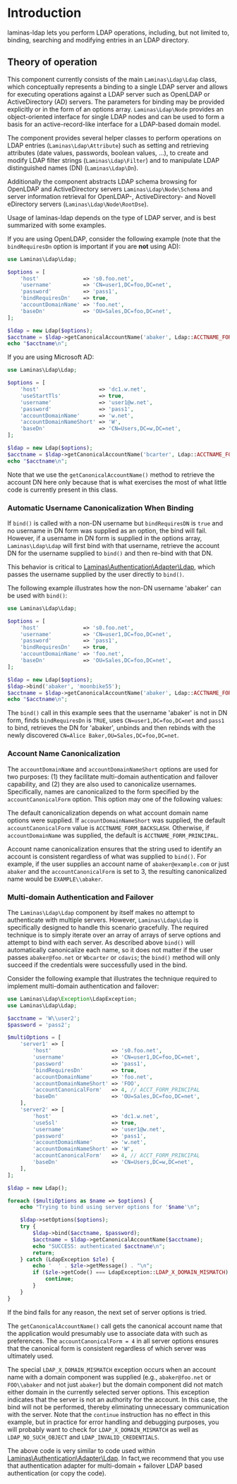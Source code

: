 # Introduction

laminas-ldap lets you perform LDAP operations, including, but not limited to,
binding, searching and modifying entries in an LDAP directory.

## Theory of operation

This component currently consists of the main `Laminas\Ldap\Ldap` class, which
conceptually represents a binding to a single LDAP server and allows for
executing operations against a LDAP server such as OpenLDAP or ActiveDirectory
(AD) servers. The parameters for binding may be provided explicitly or in the
form of an options array. `Laminas\Ldap\Node` provides an object-oriented interface
for single LDAP nodes and can be used to form a basis for an active-record-like
interface for a LDAP-based domain model.

The component provides several helper classes to perform operations on LDAP
entries (`Laminas\Ldap\Attribute`) such as setting and retrieving attributes (date
values, passwords, boolean values, ...), to create and modify LDAP filter
strings (`Laminas\Ldap\Filter`) and to manipulate LDAP distinguished names (DN)
(`Laminas\Ldap\Dn`).

Additionally the component abstracts LDAP schema browsing for OpenLDAP and
ActiveDirectory servers `Laminas\Ldap\Node\Schema` and server information retrieval
for OpenLDAP-, ActiveDirectory- and Novell eDirectory servers
(`Laminas\Ldap\Node\RootDse`).

Usage of laminas-ldap depends on the type of LDAP server, and is best summarized with
some examples.

If you are using OpenLDAP, consider the following example (note that the
`bindRequiresDn` option is important if you are **not** using AD):

```php
use Laminas\Ldap\Ldap;

$options = [
    'host'              => 's0.foo.net',
    'username'          => 'CN=user1,DC=foo,DC=net',
    'password'          => 'pass1',
    'bindRequiresDn'    => true,
    'accountDomainName' => 'foo.net',
    'baseDn'            => 'OU=Sales,DC=foo,DC=net',
];

$ldap = new Ldap($options);
$acctname = $ldap->getCanonicalAccountName('abaker', Ldap::ACCTNAME_FORM_DN);
echo "$acctname\n";
```

If you are using Microsoft AD:

```php
use Laminas\Ldap\Ldap;

$options = [
    'host'                   => 'dc1.w.net',
    'useStartTls'            => true,
    'username'               => 'user1@w.net',
    'password'               => 'pass1',
    'accountDomainName'      => 'w.net',
    'accountDomainNameShort' => 'W',
    'baseDn'                 => 'CN=Users,DC=w,DC=net',
];

$ldap = new Ldap($options);
$acctname = $ldap->getCanonicalAccountName('bcarter', Ldap::ACCTNAME_FORM_DN);
echo "$acctname\n";
```

Note that we use the `getCanonicalAccountName()` method to retrieve the account
DN here only because that is what exercises the most of what little code is
currently present in this class.

### Automatic Username Canonicalization When Binding

If `bind()` is called with a non-DN username but `bindRequiresDN` is `true`
and no username in DN form was supplied as an option, the bind will fail.
However, if a username in DN form is supplied in the options array,
`Laminas\Ldap\Ldap` will first bind with that username, retrieve the account DN for
the username supplied to `bind()` and then re-bind with that DN.

This behavior is critical to [Laminas\\Authentication\\Adapter\\Ldap](http://docs.laminas.dev/laminas-authentication/adapter/ldap/),
which passes the username supplied by the user directly to `bind()`.

The following example illustrates how the non-DN username 'abaker' can be used
with `bind()`:

```php
use Laminas\Ldap\Ldap;

$options = [
    'host'              => 's0.foo.net',
    'username'          => 'CN=user1,DC=foo,DC=net',
    'password'          => 'pass1',
    'bindRequiresDn'    => true,
    'accountDomainName' => 'foo.net',
    'baseDn'            => 'OU=Sales,DC=foo,DC=net',
];

$ldap = new Ldap($options);
$ldap->bind('abaker', 'moonbike55');
$acctname = $ldap->getCanonicalAccountName('abaker', Ldap::ACCTNAME_FORM_DN);
echo "$acctname\n";
```

The `bind()` call in this example sees that the username 'abaker' is not in DN
form, finds `bindRequiresDn` is `TRUE`, uses `CN=user1,DC=foo,DC=net` and
`pass1` to bind, retrieves the DN for 'abaker', unbinds and then rebinds with
the newly discovered `CN=Alice Baker,OU=Sales,DC=foo,DC=net`.

### Account Name Canonicalization

The `accountDomainName` and `accountDomainNameShort` options are used for two
purposes: (1) they facilitate multi-domain authentication and failover
capability, and (2) they are also used to canonicalize usernames. Specifically,
names are canonicalized to the form specified by the `accountCanonicalForm`
option. This option may one of the following values:

The default canonicalization depends on what account domain name options were
supplied. If `accountDomainNameShort` was supplied, the default
`accountCanonicalForm` value is `ACCTNAME_FORM_BACKSLASH`. Otherwise, if
`accountDomainName` was supplied, the default is `ACCTNAME_FORM_PRINCIPAL`.

Account name canonicalization ensures that the string used to identify an
account is consistent regardless of what was supplied to `bind()`. For example,
if the user supplies an account name of `abaker@example.com` or just `abaker`
and the `accountCanonicalForm` is set to 3, the resulting canonicalized name
would be `EXAMPLE\\abaker`.

### Multi-domain Authentication and Failover

The `Laminas\Ldap\Ldap` component by itself makes no attempt to authenticate with
multiple servers.  However, `Laminas\Ldap\Ldap` is specifically designed to handle
this scenario gracefully. The required technique is to simply iterate over an
array of arrays of serve options and attempt to bind with each server. As
described above `bind()` will automatically canonicalize each name, so it does
not matter if the user passes `abaker@foo.net` or `Wbcarter` or `cdavis`; the
`bind()` method will only succeed if the credentials were successfully used in
the bind.

Consider the following example that illustrates the technique required to
implement multi-domain authentication and failover:

```php
use Laminas\Ldap\Exception\LdapException;
use Laminas\Ldap\Ldap;

$acctname = 'W\\user2';
$password = 'pass2';

$multiOptions = [
    'server1' => [
        'host'                   => 's0.foo.net',
        'username'               => 'CN=user1,DC=foo,DC=net',
        'password'               => 'pass1',
        'bindRequiresDn'         => true,
        'accountDomainName'      => 'foo.net',
        'accountDomainNameShort' => 'FOO',
        'accountCanonicalForm'   => 4, // ACCT_FORM_PRINCIPAL
        'baseDn'                 => 'OU=Sales,DC=foo,DC=net',
    ],
    'server2' => [
        'host'                   => 'dc1.w.net',
        'useSsl'                 => true,
        'username'               => 'user1@w.net',
        'password'               => 'pass1',
        'accountDomainName'      => 'w.net',
        'accountDomainNameShort' => 'W',
        'accountCanonicalForm'   => 4, // ACCT_FORM_PRINCIPAL
        'baseDn'                 => 'CN=Users,DC=w,DC=net',
    ],
];

$ldap = new Ldap();

foreach ($multiOptions as $name => $options) {
    echo "Trying to bind using server options for '$name'\n";

    $ldap->setOptions($options);
    try {
        $ldap->bind($acctname, $password);
        $acctname = $ldap->getCanonicalAccountName($acctname);
        echo "SUCCESS: authenticated $acctname\n";
        return;
    } catch (LdapException $zle) {
        echo '  ' . $zle->getMessage() . "\n";
        if ($zle->getCode() === LdapException::LDAP_X_DOMAIN_MISMATCH) {
            continue;
        }
    }
}
```

If the bind fails for any reason, the next set of server options is tried.

The `getCanonicalAccountName()` call gets the canonical account name that the
application would presumably use to associate data with such as preferences. The
`accountCanonicalForm = 4` in all server options ensures that the canonical form
is consistent regardless of which server was ultimately used.

The special `LDAP_X_DOMAIN_MISMATCH` exception occurs when an account name with
a domain component was supplied (e.g., `abaker@foo.net` or `FOO\\abaker` and not
just `abaker`) but the domain component did not match either domain in the
currently selected server options. This exception indicates that the server is
not an authority for the account. In this case, the bind will not be performed,
thereby eliminating unnecessary communication with the server. Note that the
`continue` instruction has no effect in this example, but in practice for error
handling and debugging purposes, you will probably want to check for
`LDAP_X_DOMAIN_MISMATCH` as well as `LDAP_NO_SUCH_OBJECT` and
`LDAP_INVALID_CREDENTIALS`.

The above code is very similar to code used within
[Laminas\\Authentication\\Adapter\\Ldap](http://docs.laminas.dev/laminas-authentication/adapter/ldap/).
In fact,we recommend that you use that authentication adapter for multi-domain +
failover LDAP based authentication (or copy the code).
